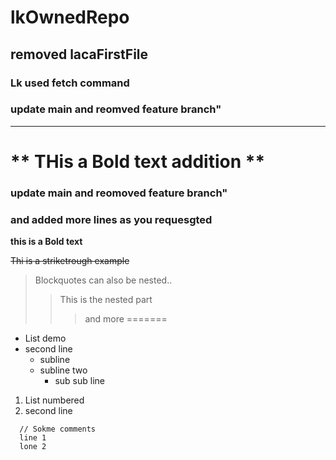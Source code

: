 # lkOwnedRepo
## removed lacaFirstFile

### Lk used fetch command
### update main and reomved feature branch"

---
** THis a Bold text addition **
=======
### update main and reomoved feature branch"
### and added more lines as you requesgted

**this is a Bold text**


~~Thi is a striketrough example~~

>Blockquotes can also be nested..
>> This is the nested part
>>>and more 
=======
+ List demo
+ second line
  - subline
  - subline two
    * sub sub line


1. List numbered
2. second line
```
  // Sokme comments
  line 1
  lone 2
```
